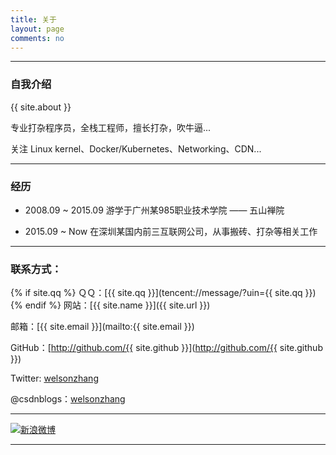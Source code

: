 ```yaml
---
title: 关于
layout: page
comments: no
---
```


---

### 自我介绍

{{ site.about }}

专业打杂程序员，全栈工程师，擅长打杂，吹牛逼...

关注 Linux kernel、Docker/Kubernetes、Networking、CDN...


---

### 经历

* 2008.09 ~ 2015.09 游学于广州某985职业技术学院 —— 五山禅院

* 2015.09 ~ Now     在深圳某国内前三互联网公司，从事搬砖、打杂等相关工作


----

### 联系方式：

{% if site.qq %}
ＱＱ：[{{ site.qq }}](tencent://message/?uin={{ site.qq }})
{% endif %}
网站：[{{ site.name }}]({{ site.url }})

邮箱：[{{ site.email }}](mailto:{{ site.email }})

GitHub：[http://github.com/{{ site.github }}](http://github.com/{{ site.github }})

Twitter: [welsonzhang](https://twitter.com/welsonzhang)

@csdnblogs：[welsonzhang](http://blog.csdn.net/al_xin)

----

[![新浪微博](http://tva4.sinaimg.cn/crop.211.0.537.537.180/8eca9a34jw1eb2y5dns1sj20qo0f0jvg.jpg)](http://www.weibo.com/p/1005052395642420/home?from=page_100505&mod=TAB&is_all=1#place)

----
